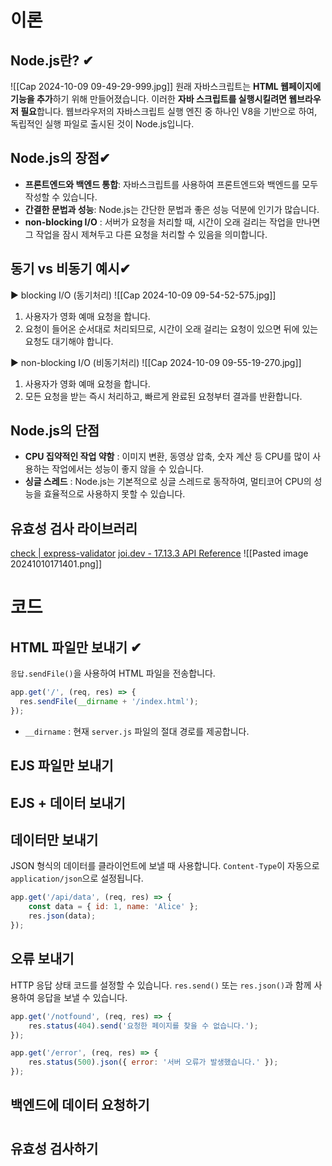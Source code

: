 # 이론
## Node.js란? ✔
![[Cap 2024-10-09 09-49-29-999.jpg]]
원래 자바스크립트는 **HTML 웹페이지에 기능을 추가**하기 위해 만들어졌습니다. 
이러한 **자바 스크립트를 실행시킬려면 웹브라우저 필요**합니다.
웹브라우저의 자바스크립트 실행 엔진 중 하나인 V8을 기반으로 하여, 독립적인 실행 파일로 출시된 것이 Node.js입니다. 


## Node.js의 장점✔
- **프론트엔드와 백엔드 통합**: 자바스크립트를 사용하여 프론트엔드와 백엔드를 모두 작성할 수 있습니다.
- **간결한 문법과 성능**: Node.js는 간단한 문법과 좋은 성능 덕분에 인기가 많습니다.
- **non-blocking I/O** : 서버가 요청을 처리할 때, 시간이 오래 걸리는 작업을 만나면 그 작업을 잠시 제쳐두고 다른 요청을 처리할 수 있음을 의미합니다.


## 동기 vs 비동기 예시✔
▶ blocking I/O (동기처리)
![[Cap 2024-10-09 09-54-52-575.jpg]]
1. 사용자가 영화 예매 요청을 합니다.
2. 요청이 들어온 순서대로 처리되므로, 시간이 오래 걸리는 요청이 있으면 뒤에 있는 요청도 대기해야 합니다. 

▶ non-blocking I/O (비동기처리)
![[Cap 2024-10-09 09-55-19-270.jpg]]
1. 사용자가 영화 예매 요청을 합니다.
2. 모든 요청을 받는 즉시 처리하고, 빠르게 완료된 요청부터 결과를 반환합니다.


## Node.js의 단점
- **CPU 집약적인 작업 약함** : 이미지 변환, 동영상 압축, 숫자 계산 등 CPU를 많이 사용하는 작업에서는 성능이 좋지 않을 수 있습니다.
- **싱글 스레드** : Node.js는 기본적으로 싱글 스레드로 동작하여, 멀티코어 CPU의 성능을 효율적으로 사용하지 못할 수 있습니다.

## 유효성 검사 라이브러리
[check | express-validator](https://express-validator.github.io/docs/api/check)
[joi.dev - 17.13.3 API Reference](https://joi.dev/api/?v=17.13.3#alternatives)
![[Pasted image 20241010171401.png]]


# 코드
## HTML 파일만 보내기 ✔
`응답.sendFile()`을 사용하여 HTML 파일을 전송합니다.
```javascript
app.get('/', (req, res) => {
  res.sendFile(__dirname + '/index.html');
});
```
-  `__dirname` : 현재 `server.js` 파일의 절대 경로를 제공합니다.

## EJS 파일만 보내기


## EJS + 데이터 보내기


## 데이터만 보내기
JSON 형식의 데이터를 클라이언트에 보낼 때 사용합니다. `Content-Type`이 자동으로 `application/json`으로 설정됩니다.
```javascript
app.get('/api/data', (req, res) => {
    const data = { id: 1, name: 'Alice' };
    res.json(data);
});
```

## 오류 보내기
HTTP 응답 상태 코드를 설정할 수 있습니다. `res.send()` 또는 `res.json()`과 함께 사용하여 응답을 보낼 수 있습니다.

```javascript
app.get('/notfound', (req, res) => {
    res.status(404).send('요청한 페이지를 찾을 수 없습니다.');
});

app.get('/error', (req, res) => {
    res.status(500).json({ error: '서버 오류가 발생했습니다.' });
});
```

## 백엔드에 데이터 요청하기

#
## 유효성 검사하기